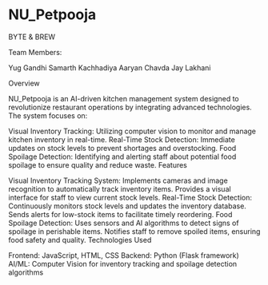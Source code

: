 ﻿# NU_Petpooja
BYTE & BREW

Team Members:

Yug Gandhi
Samarth Kachhadiya
Aaryan Chavda
Jay Lakhani

Overview

NU_Petpooja is an AI-driven kitchen management system designed to revolutionize restaurant operations by integrating advanced technologies. The system focuses on:

Visual Inventory Tracking: Utilizing computer vision to monitor and manage kitchen inventory in real-time.
Real-Time Stock Detection: Immediate updates on stock levels to prevent shortages and overstocking.
Food Spoilage Detection: Identifying and alerting staff about potential food spoilage to ensure quality and reduce waste.
Features

Visual Inventory Tracking System:
Implements cameras and image recognition to automatically track inventory items.
Provides a visual interface for staff to view current stock levels.
Real-Time Stock Detection:
Continuously monitors stock levels and updates the inventory database.
Sends alerts for low-stock items to facilitate timely reordering.
Food Spoilage Detection:
Uses sensors and AI algorithms to detect signs of spoilage in perishable items.
Notifies staff to remove spoiled items, ensuring food safety and quality.
Technologies Used

Frontend: JavaScript, HTML, CSS
Backend: Python (Flask framework)
AI/ML: Computer Vision for inventory tracking and spoilage detection algorithms
